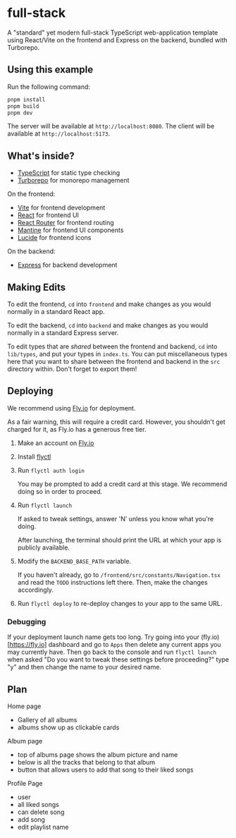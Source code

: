 # full-stack

A "standard" yet modern full-stack TypeScript web-application template using React/Vite on the frontend and Express on the backend, bundled with Turborepo.

## Using this example

Run the following command:

```sh
pnpm install
pnpm build
pnpm dev
```

The server will be available at `http://localhost:8080`.
The client will be available at `http://localhost:5173`.

## What's inside?

-   [TypeScript](https://www.typescriptlang.org/) for static type checking
-   [Turborepo](https://turbo.build/repo) for monorepo management

On the frontend:

-   [Vite](https://vitejs.dev/) for frontend development
-   [React](https://reactjs.org/) for frontend UI
-   [React Router](https://reactrouter.com/) for frontend routing
-   [Mantine](https://mantine.dev/) for frontend UI components
-   [Lucide](https://lucide.dev/) for frontend icons

On the backend:

-   [Express](https://expressjs.com/) for backend development

## Making Edits

To edit the frontend, `cd` into `frontend` and make changes as you would normally in a standard React app.

To edit the backend, `cd` into `backend` and make changes as you would normally in a standard Express server.

To edit types that are _shared_ between the frontend and backend, `cd` into `lib/types`, and put your types in `index.ts`. You can put miscellaneous types here that you want to share between the frontend and backend in the `src` directory within. Don't forget to export them!

## Deploying

We recommend using [Fly.io](https://fly.io/) for deployment.

As a fair warning, this will require a credit card. However, you shouldn't get charged for it, as Fly.io has a generous free tier.

1. Make an account on [Fly.io](https://fly.io/)

2. Install [flyctl](https://fly.io/docs/hands-on/install-flyctl/)

3. Run `flyctl auth login`

    You may be prompted to add a credit card at this stage. We recommend doing so in order to proceed.

4. Run `flyctl launch`

    If asked to tweak settings, answer 'N' unless you know what you're doing.

    After launching, the terminal should print the URL at which your app is publicly available.

5. Modify the `BACKEND_BASE_PATH` variable.

    If you haven't already, go to `/frontend/src/constants/Navigation.tsx` and read the `TODO` instructions left there. Then, make the changes accordingly.

6. Run `flyctl deploy` to re-deploy changes to your app to the same URL.

### Debugging

If your deployment launch name gets too long. Try going into your (fly.io)[https://fly.io] dashboard and go to `Apps` then delete any current apps you may currently have. Then go back to the console and run `flyctl launch` when asked "Do you want to tweak these settings before proceeding?" type "y" and then change the name to your desired name.


## Plan 

Home page
- Gallery of all albums 
- albums show up as clickable cards

Album page
- top of albums page shows the album picture and name
- below is all the tracks that belong to that album
- button that allows users to add that song to their liked songs

Profile Page
- user 
- all liked songs 
- can delete song 
- add song 
- edit playlist name

